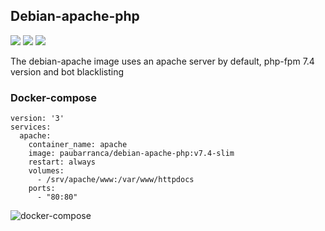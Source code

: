Debian-apache-php
-------------
![](https://img.shields.io/docker/cloud/automated/paubarranca/debian-apache-php) ![](https://img.shields.io/docker/pulls/paubarranca/debian-apache-php) ![](https://img.shields.io/docker/cloud/build/paubarranca/debian-apache-php)

The debian-apache image uses an apache server by default, php-fpm 7.4 version and bot blacklisting

### Docker-compose

    version: '3'
    services:
      apache:
        container_name: apache
        image: paubarranca/debian-apache-php:v7.4-slim
        restart: always
        volumes:
          - /srv/apache/www:/var/www/httpdocs
        ports:
          - "80:80"

![docker-compose](https://user-images.githubusercontent.com/49031072/64709154-14d2b380-d4b6-11e9-8613-ee343a9e4cce.png)